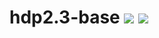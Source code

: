 # hdp2.3-base [![][layers-badge]][layers-link] [![][version-badge]][dockerhub-link]
           
[layers-badge]: https://images.microbadger.com/badges/image/teradatalabs/hdp2.3-base.svg
[layers-link]: https://microbadger.com/images/teradatalabs/hdp2.3-base
[version-badge]: https://images.microbadger.com/badges/version/teradatalabs/hdp2.3-base.svg
[dockerhub-link]: https://hub.docker.com/r/teradatalabs/hdp2.3-base
